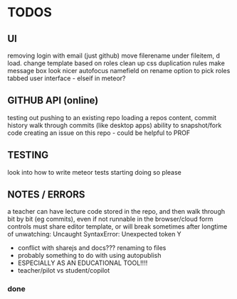 TODOS
=====

## UI

removing login with email (just github)
move filerename under fileitem, d load.
change template based on roles
clean up css duplication rules
make message box look nicer
autofocus namefield on rename
option to pick roles
tabbed user interface - elseif in meteor?

## GITHUB API (online)

testing out pushing to an existing repo
loading a repos content, commit history
walk through commits (like desktop apps)
ability to snapshot/fork code
creating an issue on this repo - could be helpful to PROF

## TESTING

look into how to write meteor tests
starting doing so please

## NOTES / ERRORS

a teacher can have lecture code stored in the repo, and then walk through
bit by bit (eg commits), even if not runnable in the browser/cloud
form controls must share editor template, or will break
sometimes after longtime of unwatching:
Uncaught SyntaxError: Unexpected token Y

- conflict with sharejs and docs??? renaming to files
- probably something to do with using autopublish
- ESPECIALLY AS AN EDUCATIONAL TOOL!!!!
- teacher/pilot vs student/copilot

### done

<!--
have a link to rename or edit the project files...
make login info pop to the left | align it right
deleting and renaming button (NOW DOES) work
remove autopublish, p/s specific datasets
have partially curved border, lower ace
make prompt to open new file on close
color rename/delete buttons on hover
squash preforked git history
make the chat list nicer
-->
